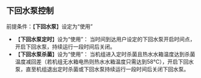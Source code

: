 <!-- 注意事项 -->
<!-- 起始分级标题：##（二级标题） -->

## 下回水泵控制

前提条件：【**下回水泵**】设定为“使用”

- 【**下回水泵定时**】设为“使用”：
当时间到达用户设定的下回水泵开启时间点，开启下回水泵，持续运行一段时间后关闭。
-	【**下回水泵杀菌**】设为“使用”：
当机组进入定时杀菌且热水水箱温度达到杀菌温度减回差（若机组无水箱电热则热水水箱温度只需达到58℃），开启下回水泵，直至机组退出定时杀菌或下回水泵持续运行一段时间后关闭下回水泵。